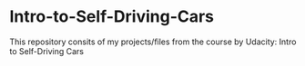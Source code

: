 # Intro-to-Self-Driving-Cars
This repository consits of my projects/files from the course by Udacity: Intro to Self-Driving Cars
